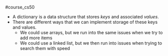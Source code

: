 #course_cs50 

- A dictionary is a data structure that stores *keys* and associated *values*.
- There are different ways that we can implement storage of these keys and values.
    - We could use arrays, but we run into the same issues when we try to add more items
    - We could use a linked list, but we then run into issues when trying to search them with speed